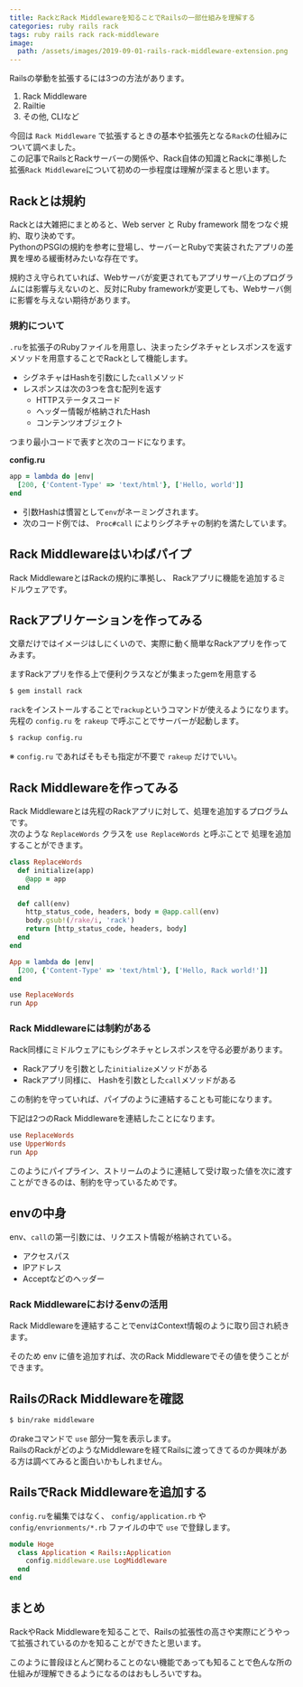```yaml
---
title: RackとRack Middlewareを知ることでRailsの一部仕組みを理解する
categories: ruby rails rack
tags: ruby rails rack rack-middleware
image:
  path: /assets/images/2019-09-01-rails-rack-middleware-extension.png
---
```


Railsの挙動を拡張するには3つの方法があります。

1. Rack Middleware
1. Railtie
1. その他, CLIなど

今回は `Rack Middleware` で拡張するときの基本や拡張先となる`Rack`の仕組みについて調べました。  
この記事でRailsとRackサーバーの関係や、Rack自体の知識とRackに準拠した拡張`Rack Middleware`について初めの一歩程度は理解が深まると思います。

## Rackとは規約

Rackとは大雑把にまとめると、Web server と Ruby framework 間をつなぐ規約、取り決めです。  
PythonのPSGIの規約を参考に登場し、サーバーとRubyで実装されたアプリの差異を埋める緩衝材みたいな存在です。

規約さえ守られていれば、Webサーバが変更されてもアプリサーバ上のプログラムには影響与えないのと、反対にRuby frameworkが変更しても、Webサーバ側に影響を与えない期待があります。

### 規約について
`.ru`を拡張子のRubyファイルを用意し、決まったシグネチャとレスポンスを返すメソッドを用意することでRackとして機能します。

- シグネチャはHashを引数にした`call`メソッド
- レスポンスは次の3つを含む配列を返す
  - HTTPステータスコード
  - ヘッダー情報が格納されたHash
  - コンテンツオブジェクト

つまり最小コードで表すと次のコードになります。

**config.ru**  
```ruby
app = lambda do |env|
  [200, {'Content-Type' => 'text/html'}, ['Hello, world']]
end
```
- 引数Hashは慣習として`env`がネーミングされます。
- 次のコード例では、 `Proc#call` によりシグネチャの制約を満たしています。

## Rack Middlewareはいわばパイプ

Rack MiddlewareとはRackの規約に準拠し、
Rackアプリに機能を追加するミドルウェアです。


## Rackアプリケーションを作ってみる

文章だけではイメージはしにくいので、実際に動く簡単なRackアプリを作ってみます。

ますRackアプリを作る上で便利クラスなどが集まったgemを用意する
```sh
$ gem install rack
```

`rack`をインストールすることで`rackup`というコマンドが使えるようになります。  
先程の `config.ru` を `rakeup` で呼ぶことでサーバーが起動します。

```sh
$ rackup config.ru
```
※ `config.ru` であればそもそも指定が不要で `rakeup` だけでいい。


## Rack Middlewareを作ってみる

Rack Middlewareとは先程のRackアプリに対して、処理を追加するプログラムです。  
次のような `ReplaceWords` クラスを `use ReplaceWords` と呼ぶことで
処理を追加することができます。

```ruby
class ReplaceWords
  def initialize(app)
    @app = app
  end

  def call(env)
    http_status_code, headers, body = @app.call(env)
    body.gsub!(/rake/i, 'rack')
    return [http_status_code, headers, body]
  end
end

App = lambda do |env|
  [200, {'Content-Type' => 'text/html'}, ['Hello, Rack world!']]
end

use ReplaceWords
run App
```


### Rack Middlewareには制約がある

Rack同様にミドルウェアにもシグネチャとレスポンスを守る必要があります。

- Rackアプリを引数とした`initialize`メソッドがある
- Rackアプリ同様に、 Hashを引数とした`call`メソッドがある

この制約を守っていれば、パイプのように連結することも可能になります。

下記は2つのRack Middlewareを連結したことになります。

```ruby
use ReplaceWords
use UpperWords
run App
```

このようにパイプライン、ストリームのように連結して受け取った値を次に渡すことができるのは、制約を守っているためです。

## envの中身
env、`call`の第一引数には、リクエスト情報が格納されている。

- アクセスパス
- IPアドレス
- Acceptなどのヘッダー

### Rack Middlewareにおけるenvの活用

Rack Middlewareを連結することでenvはContext情報のように取り回され続きます。

そのため env に値を追加すれば、次のRack Middlewareでその値を使うことができます。

## RailsのRack Middlewareを確認

```sh
$ bin/rake middleware
```

のrakeコマンドで `use` 部分一覧を表示します。  
RailsのRackがどのようなMiddlewareを経てRailsに渡ってきてるのか興味がある方は調べてみると面白いかもしれません。

## RailsでRack Middlewareを追加する
`config.ru`を編集ではなく、 `config/application.rb` や `config/envrionments/*.rb` ファイルの中で `use` で登録します。

```ruby
module Hoge
  class Application < Rails::Application
    config.middleware.use LogMiddleware
  end
end
```

## まとめ

RackやRack Middlewareを知ることで、Railsの拡張性の高さや実際にどうやって拡張されているのかを知ることができたと思います。

このように普段ほとんど関わることのない機能であっても知ることで色んな所の仕組みが理解できるようになるのはおもしろいですね。
